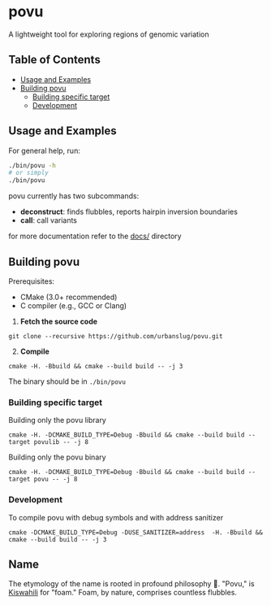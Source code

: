 # povu

A lightweight tool for exploring regions of genomic variation

## Table of Contents
 - [Usage and Examples](#usage-and-examples)
 - [Building povu](#building-povu)
   * [Building specific target](#building-specific-target)
   * [Development](#development)


## Usage and Examples

For general help, run:

```bash
./bin/povu -h
# or simply
./bin/povu
```

povu currently has two subcommands:
 - **deconstruct**: finds flubbles, reports hairpin inversion boundaries
 - **call**: call variants

for more documentation refer to the [docs/](./docs) directory

## Building povu
Prerequisites:

  - CMake (3.0+ recommended)
  - C compiler (e.g., GCC or Clang)


1. **Fetch the source code**
```
git clone --recursive https://github.com/urbanslug/povu.git
```

2. **Compile**
```
cmake -H. -Bbuild && cmake --build build -- -j 3
```

The binary should be in `./bin/povu`


### Building specific target

Building only the povu library

```
cmake -H. -DCMAKE_BUILD_TYPE=Debug -Bbuild && cmake --build build --target povulib -- -j 8
```

Building only the povu binary

```
cmake -H. -DCMAKE_BUILD_TYPE=Debug -Bbuild && cmake --build build --target povu -- -j 8
```

### Development

To compile povu with debug symbols and with address sanitizer

```
cmake -DCMAKE_BUILD_TYPE=Debug -DUSE_SANITIZER=address  -H. -Bbuild && cmake --build build -- -j 3
```


## Name

The etymology of the name is rooted in profound philosophy 🤔. "Povu," is [Kiswahili](https://en.wikipedia.org/wiki/Swahili_language) for "foam." Foam, by nature, comprises countless flubbles.
